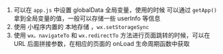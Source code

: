 1. 可以在 `app.js` 中设置 globalData 全局变量，使用的时候 可以通过 `getApp()` 拿到全局变量的值，一般可以存储一些 userInfo 等信息
2. 使用 小程序内置的 本地存储 ，`wx.setStorageSync`
3. 使用 `wx。navigateTo` 和 `wx.redirectTo` 方法进行页面跳转的时候，可以在 URL 后面拼接参数，在相应的页面的 onLoad 生命周期函数中获取

